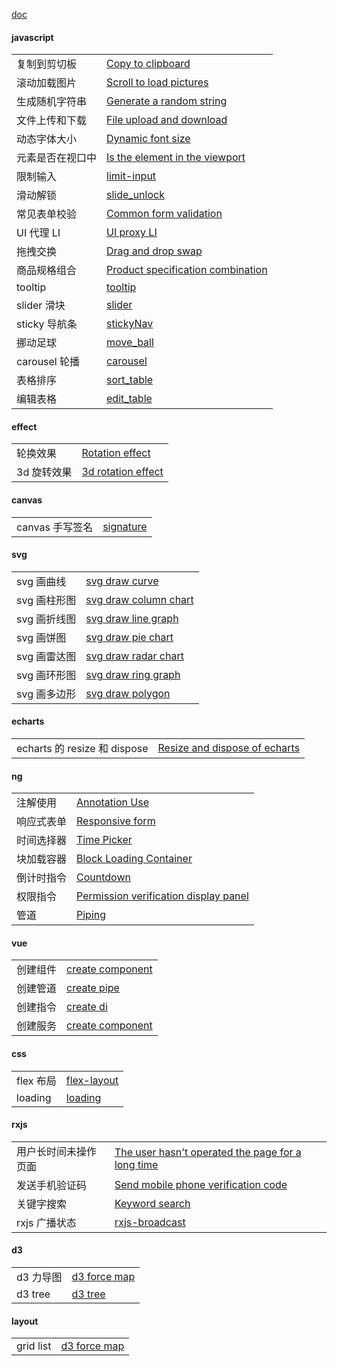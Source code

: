 [doc](https://liaojunjun.github.io/nice/doc)

#### javascript

|                  |                                                                                                                          |
| ---------------- | ------------------------------------------------------------------------------------------------------------------------ |
| 复制到剪切板     | [Copy to clipboard](https://liaojunjun.github.io/nice/root/javascript/copy_to_clipboard)                                 |
| 滚动加载图片     | [Scroll to load pictures](https://liaojunjun.github.io/nice/root/javascript/scroll_load_pictures)                        |
| 生成随机字符串   | [Generate a random string](https://liaojunjun.github.io/nice/root/javascript/generate_random_string)                     |
| 文件上传和下载   | [File upload and download](https://liaojunjun.github.io/nice/root/javascript/file_upload_download)                       |
| 动态字体大小     | [Dynamic font size](https://liaojunjun.github.io/nice/root/javascript/dynamic_font_size)                                 |
| 元素是否在视口中 | [Is the element in the viewport](https://liaojunjun.github.io/nice/root/javascript/element_in_viewport)                  |
| 限制输入         | [limit-input](https://liaojunjun.github.io/nice/root/javascript/limit_input)                                             |
| 滑动解锁         | [slide_unlock](https://liaojunjun.github.io/nice/root/javascript/slide_unlock)                                           |
| 常见表单校验     | [Common form validation](https://liaojunjun.github.io/nice/root/javascript/common_form_validation)                       |
| UI 代理 LI       | [UI proxy LI](https://liaojunjun.github.io/nice/root/javascript/ul_proxy_li)                                             |
| 拖拽交换         | [Drag and drop swap](https://liaojunjun.github.io/nice/root/javascript/drag_drop_swap)                                   |
| 商品规格组合     | [Product specification combination](https://liaojunjun.github.io/nice/root/javascript/product_specification_combination) |
| tooltip          | [tooltip](https://liaojunjun.github.io/nice/root/javascript/tooltip)                                                     |
| slider 滑块      | [slider](https://liaojunjun.github.io/nice/root/javascript/slider)                                                       |
| sticky 导航条    | [stickyNav](https://liaojunjun.github.io/nice/root/javascript/stickyNav)                                                 |
| 挪动足球         | [move_ball](https://liaojunjun.github.io/nice/root/javascript/move_ball)                                                 |
| carousel 轮播    | [carousel](https://liaojunjun.github.io/nice/root/javascript/carousel)                                                   |
| 表格排序         | [sort_table](https://liaojunjun.github.io/nice/root/javascript/sort_table)                                               |
| 编辑表格         | [edit_table](https://liaojunjun.github.io/nice/root/javascript/edit_table)                                               |

#### effect

|             |                                                                                        |
| ----------- | -------------------------------------------------------------------------------------- |
| 轮换效果    | [Rotation effect](https://liaojunjun.github.io/nice/root/effect/rotation_effect)       |
| 3d 旋转效果 | [3d rotation effect](https://liaojunjun.github.io/nice/root/effect/3d_rotation_effect) |

#### canvas

|                 |                                                                      |
| --------------- | -------------------------------------------------------------------- |
| canvas 手写签名 | [signature](https://liaojunjun.github.io/nice/root/canvas/signature) |

#### svg

|              |                                                                                      |
| ------------ | ------------------------------------------------------------------------------------ |
| svg 画曲线   | [svg draw curve](https://liaojunjun.github.io/nice/root/svg/svg_curve)               |
| svg 画柱形图 | [svg draw column chart](https://liaojunjun.github.io/nice/root/svg/svg_column_chart) |
| svg 画折线图 | [svg draw line graph](https://liaojunjun.github.io/nice/root/svg/svg_line_graph)     |
| svg 画饼图   | [svg draw pie chart](https://liaojunjun.github.io/nice/root/svg/svg_pie_chart)       |
| svg 画雷达图 | [svg draw radar chart](https://liaojunjun.github.io/nice/root/svg/svg_radar_chart)   |
| svg 画环形图 | [svg draw ring graph](https://liaojunjun.github.io/nice/root/svg/svg_ring_graph)     |
| svg 画多边形 | [svg draw polygon](https://liaojunjun.github.io/nice/root/svg/svg_polygon)           |

#### echarts

|                              |                                                                                                        |
| ---------------------------- | ------------------------------------------------------------------------------------------------------ |
| echarts 的 resize 和 dispose | [Resize and dispose of echarts](https://liaojunjun.github.io/nice/root/echarts/echarts_resize_dispose) |

#### ng

|            |                                                                                                     |
| ---------- | --------------------------------------------------------------------------------------------------- |
| 注解使用   | [Annotation Use](https://liaojunjun.github.io/nice/root/ng/annotation_use)                          |
| 响应式表单 | [Responsive form](https://liaojunjun.github.io/nice/root/ng/responsive_form)                        |
| 时间选择器 | [Time Picker](https://liaojunjun.github.io/nice/root/ng/time_picker)                                |
| 块加载容器 | [Block Loading Container](https://liaojunjun.github.io/nice/root/ng/block_loading_container)        |
| 倒计时指令 | [Countdown](https://liaojunjun.github.io/nice/root/ng/countdown)                                    |
| 权限指令   | [Permission verification display panel](https://liaojunjun.github.io/nice/root/ng/permission_panel) |
| 管道       | [Piping](https://liaojunjun.github.io/nice/root/ng/piping)                                          |

#### vue

|          |                                                                                 |
| -------- | ------------------------------------------------------------------------------- |
| 创建组件 | [create component](https://liaojunjun.github.io/nice/root/vue/create_component) |
| 创建管道 | [create pipe](https://liaojunjun.github.io/nice/root/vue/create_component)      |
| 创建指令 | [create di](https://liaojunjun.github.io/nice/root/vue/create_directive)        |
| 创建服务 | [create component](https://liaojunjun.github.io/nice/root/vue/create_service)   |

#### css

|           |                                                                       |
| --------- | --------------------------------------------------------------------- |
| flex 布局 | [flex-layout](https://liaojunjun.github.io/nice/root/css/flex_layout) |
| loading   | [loading](https://liaojunjun.github.io/nice/root/css/loading)         |

#### rxjs

|                      |                                                                                                               |
| -------------------- | ------------------------------------------------------------------------------------------------------------- |
| 用户长时间未操作页面 | [The user hasn't operated the page for a long time](https://liaojunjun.github.io/nice/root/rxjs/user_offline) |
| 发送手机验证码       | [Send mobile phone verification code](https://liaojunjun.github.io/nice/root/rxjs/send_phone_code)            |
| 关键字搜索           | [Keyword search](https://liaojunjun.github.io/nice/root/rxjs/keyword_search)                                  |
| rxjs 广播状态        | [rxjs-broadcast](https://liaojunjun.github.io/nice/root/rxjs/broadcast)                                       |

#### d3

|           |                                                                     |
| --------- | ------------------------------------------------------------------- |
| d3 力导图 | [d3 force map](https://liaojunjun.github.io/nice/root/d3/d3_force)  |
| d3 tree   | [d3 tree](https://liaojunjun.github.io/nice/root/d3/draw_html_tree) |

#### layout

|           |                                                                         |
| --------- | ----------------------------------------------------------------------- |
| grid list | [d3 force map](https://liaojunjun.github.io/nice/root/layout/grid_list) |
